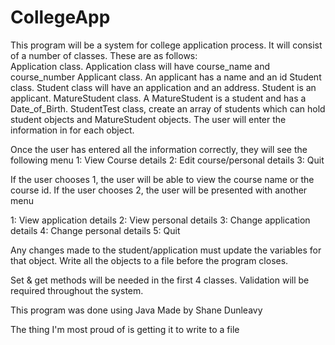 # CollegeApp
This program will be a system for college application process. It will consist of a number of classes. These are as follows:  
Application class. Application class will have course_name and course_number
Applicant class. An applicant has a name and an id
Student class. Student class will have an application and an address. Student is an applicant. 
MatureStudent class. A MatureStudent is a student and has a Date_of_Birth. 
StudentTest class, create an array of students which can hold student objects and MatureStudent objects. The user will enter the information in for each object. 

Once the user has entered all the information correctly, they will see the following menu 
1: View Course details
2: Edit course/personal details
3: Quit

If the user chooses 1, the user will be able to view the course name or the course id.
If the user chooses 2, the user will be presented with another menu

1: View application details
2: View personal details
3: Change application details
4: Change personal details
5: Quit

Any changes made to the student/application must update the variables for that object. Write all the objects to a file before the program closes.

Set & get methods will be needed in the first 4 classes.
Validation will be required throughout the system.


This program was done using Java
Made by Shane Dunleavy

The thing I'm most proud of is getting it to write to a file


